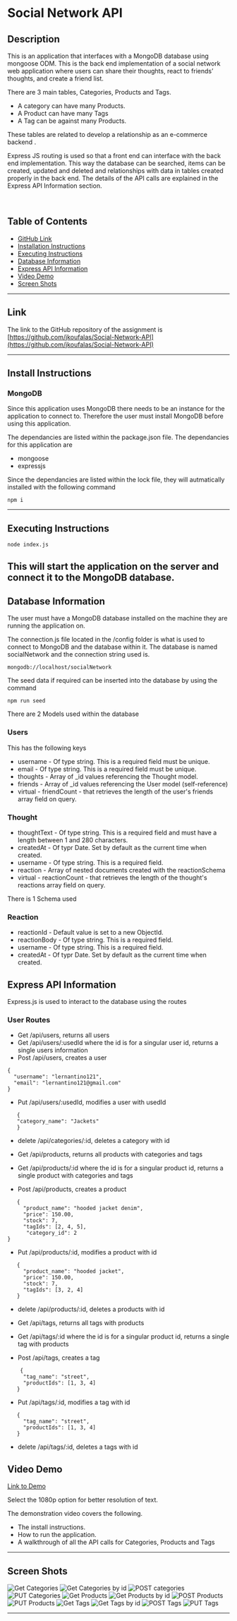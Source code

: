 # Social Network API

## Description

This is an application that interfaces with a MongoDB database using mongoose ODM.
This is the back end implementation of a social network web application where users can share their thoughts, react to friends’ thoughts, and create a friend list.

There are 3 main tables, Categories, Products and Tags.

- A category can have many Products.
- A Product can have many Tags
- A Tag can be against many Products.

These tables are related to develop a relationship as an e-commerce backend .

Express JS routing is used so that a front end can interface with the back end implementation.
This way the database can be searched, items can be created, updated and deleted and relationships with data in tables created properly in the back end.
The details of the API calls are explained in the Express API Information section.

<br>

## Table of Contents

- [GitHub Link](#link)
- [Installation Instructions](#install-instructions)
- [Executing Instructions](#executing-instructions)
- [Database Information](#database-information)
- [Express API Information](#express-api-information)
- [Video Demo](#video-demo)
- [Screen Shots](#screen-shots)

---

## Link

The link to the GitHub repository of the assignment is <br>
[https://github.com/jkoufalas/Social-Network-API](https://github.com/jkoufalas/Social-Network-API)

---

## Install Instructions

### MongoDB

Since this application uses MongoDB there needs to be an instance for the application to connect to.
Therefore the user must install MongoDB before using this application.

The dependancies are listed within the package.json file. The dependancies for this application are

- mongoose
- expressjs

Since the dependancies are listed within the lock file, they will autmatically installed with the following command

```
npm i
```

---

## Executing Instructions

```
node index.js
```

## This will start the application on the server and connect it to the MongoDB database.

## Database Information

The user must have a MongoDB database installed on the machine they are running the application on.

The connection.js file located in the /config folder is what is used to connect to MongoDB and the database within it.
The database is named socialNetwork and the connection string used is.

```
mongodb://localhost/socialNetwork
```

The seed data if required can be inserted into the database by using the command

```
npm run seed
```

There are 2 Models used within the database

### Users

This has the following keys

- username - Of type string. This is a required field must be unique.
- email - Of type string. This is a required field must be unique.
- thoughts - Array of \_id values referencing the Thought model.
- friends - Array of \_id values referencing the User model (self-reference)
- virtual - friendCount - that retrieves the length of the user's friends array field on query.

### Thought

- thoughtText - Of type string. This is a required field and must have a length between 1 and 280 characters.
- createdAt - Of typr Date. Set by default as the current time when created.
- username - Of type string. This is a required field.
- reaction - Array of nested documents created with the reactionSchema
- virtual - reactionCount - that retrieves the length of the thought's reactions array field on query.

There is 1 Schema used

### Reaction

- reactionId - Default value is set to a new ObjectId.
- reactionBody - Of type string. This is a required field.
- username - Of type string. This is a required field.
- createdAt - Of typr Date. Set by default as the current time when created.

## Express API Information

Express.js is used to interact to the database using the routes

### User Routes

- Get /api/users, returns all users
- Get /api/users/:usedId where the id is for a singular user id, returns a single users information
- Post /api/users, creates a user

```
{
  "username": "lernantino121",
  "email": "lernantino121@gmail.com"
}
```

- Put /api/users/:usedId, modifies a user with usedId

```
   {
   "category_name": "Jackets"
   }
```

- delete /api/categories/:id, deletes a category with id

- Get /api/products, returns all products with categories and tags
- Get /api/products/:id where the id is for a singular product id, returns a single product with categories and tags
- Post /api/products, creates a product

```
   {
     "product_name": "hooded jacket denim",
     "price": 150.00,
     "stock": 7,
     "tagIds": [2, 4, 5],
	  "category_id": 2
}
```

- Put /api/products/:id, modifies a product with id

```
   {
     "product_name": "hooded jacket",
     "price": 150.00,
     "stock": 7,
     "tagIds": [3, 2, 4]
   }
```

- delete /api/products/:id, deletes a products with id

- Get /api/tags, returns all tags with products
- Get /api/tags/:id where the id is for a singular product id, returns a single tag with products
- Post /api/tags, creates a tag

```
	{
     "tag_name": "street",
     "productIds": [1, 3, 4]
   }
```

- Put /api/tags/:id, modifies a tag with id

```
   {
     "tag_name": "street",
     "productIds": [1, 3, 4]
   }
```

- delete /api/tags/:id, deletes a tags with id

## Video Demo

[Link to Demo](https://youtu.be/o9FQRxDxySw)

Select the 1080p option for better resolution of text.

The demonstration video covers the following.

- The install instructions.
- How to run the application.
- A walkthrough of all the API calls for Categories, Products and Tags

---

## Screen Shots

![Get Categories](./assets/images/get-categories.png)
![Get Categories by id](./assets/images/get-categories-by-id.png)
![POST categories](./assets/images/post-categories.png)
![PUT Categories](./assets/images/put-categories.png)
![Get Products](./assets/images/get-products.png)
![Get Products by id](./assets/images/get-products-by-id.png)
![POST Products](./assets/images/post-products.png)
![PUT Products](./assets/images/put-products.png)
![Get Tags](./assets/images/get-tags.png)
![Get Tags by id](./assets/images/get-tags-by-id.png)
![POST Tags](./assets/images/post-tags.png)
![PUT Tags](./assets/images/put-tags.png)

---
